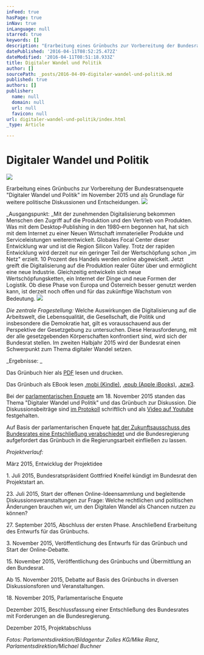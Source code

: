 ```yaml
---
inFeed: true
hasPage: true
inNav: true
inLanguage: null
starred: true
keywords: []
description: "Erarbeitung eines Grünbuchs zur Vorbereitung der Bundesratsenquete \"Digitaler Wandel und Politik\" im November 2015 und als Grundlage für weitere politische Diskussionen und Entscheidungen.\_"
datePublished: '2016-04-11T08:52:25.472Z'
dateModified: '2016-04-11T08:51:18.933Z'
title: Digitaler Wandel und Politik
author: []
sourcePath: _posts/2016-04-09-digitaler-wandel-und-politik.md
published: true
authors: []
publisher:
  name: null
  domain: null
  url: null
  favicon: null
url: digitaler-wandel-und-politik/index.html
_type: Article

---
```

# Digitaler Wandel und Politik
![](https://s3-us-west-2.amazonaws.com/the-grid-img/p/ba7754c016e21594f45f4caae439fe8aebf59f69.jpg)

Erarbeitung eines Grünbuchs zur Vorbereitung der Bundesratsenquete "Digitaler Wandel und Politik" im November 2015 und als Grundlage für weitere politische Diskussionen und Entscheidungen. ![](https://s3-us-west-2.amazonaws.com/the-grid-img/p/01d6265f31ba7de0868d3a0d5568a57ae05bde4d.jpg)

_Ausgangspunkt: _Mit der zunehmenden Digitalisierung bekommen Menschen den Zugriff auf die Produktion und den Vertrieb von Produkten. Was mit dem Desktop‐Publishing in den 1980‐ern begonnen hat, hat sich mit dem Internet zu einer Neuen Wirtschaft immaterieller Produkte und Serviceleistungen weiterentwickelt. Globales Focal Center dieser Entwicklung war und ist die Region Silicon Valley. Trotz der rapiden Entwicklung wird derzeit nur ein geringer Teil der Wertschöpfung schon „im Netz" erzielt. 10 Prozent des Handels werden online abgewickelt. Jetzt greift die Digitalisierung auf die Produktion realer Güter über und ermöglicht eine neue Industrie. Gleichzeitig entwickeln sich neue Wertschöpfungsketten, ein Internet der Dinge und neue Formen der Logistik. Ob diese Phase von Europa und Österreich besser genutzt werden kann, ist derzeit noch offen und für das zukünftige Wachstum von Bedeutung. ![](https://the-grid-user-content.s3-us-west-2.amazonaws.com/e87fc32d-280d-4f93-abd0-e8ed9be01a97.jpg)

_Die zentrale Fragestellung:_ Welche Auswirkungen die Digitalisierung auf die Arbeitswelt, die Lebensqualität, die Gesellschaft, die Politik und insbesondere die Demokratie hat, gilt es vorausschauend aus der Perspektive der Gesetzgebung zu untersuchen. Diese Herausforderung, mit der alle gesetzgebenden Körperschaften konfrontiert sind, wird sich der Bundesrat stellen. Im zweiten Halbjahr 2015 wird der Bundesrat einen Schwerpunkt zum Thema digitaler Wandel setzen. 

_Ergebnisse: _

Das Grünbuch hier als [PDF][0] lesen und drucken. 

Das Grünbuch als EBook lesen [.mobi (Kindle)][1], [.epub (Apple iBooks)][2], [.azw3][3]. 

Bei der [parlamentarischen Enquete][4] am 18\. November 2015 standen das Thema "Digitaler Wandel und Politik" und das Grünbuch zur Diskussion. Die Diskussionsbeiträge sind [im Protokoll][4] schriftlich und als [Video auf Youtube][5] festgehalten. 

Auf Basis der parlamentarischen Enquete [hat der Zukunftsausschuss des Bundesrates eine Entschließung verabschiedet][6] und die Bundesregierung aufgefordert das Grünbuch in die Regierungsarbeit einfließen zu lassen.

_Projektverlauf:_

März
2015, Entwicklug der Projektidee 

1\. Juli
2015, Bundesratspräsident Gottfried Kneifel kündigt im Bundesrat den
Projektstart an. 

23\. Juli
2015, Start der offenen Online-Ideensammlung und begleitende
Diskussionsveranstaltungen zur Frage: Welche rechtlichen und
politischen Änderungen brauchen wir, um den Digitalen Wandel als Chancen nutzen
zu können?

27\.
September 2015, Abschluss der ersten Phase. Anschließend Erarbeitung des
Entwurfs für das Grünbuchs. 

3\.
November 2015, Veröffentlichung des Entwurfs für das Grünbuch und Start
der Online-Debatte. 

15\.
November 2015, Veröffentlichung des Grünbuchs und Übermittlung an den
Bundesrat.

Ab 15\.
November 2015, Debatte auf Basis des Grünbuchs in diversen Diskussionsforen
und Veranstaltungen.

18\.
November 2015, Parlamentarische Enquete 

Dezember
2015, Beschlussfassung einer Entschließung des Bundesrates mit Forderungen an
die Bundesregierung.

Dezember
2015, Projektabschluss 

_Fotos: Parlamentsdirektion/Bildagentur Zolles KG/Mike Ranz, Parlamentsdirektion/Michael Buchner_

[][7]

[0]: http://info.publicaffairs.cc/Freigegebene%20Dokumente/Gr%C3%BCnbuch_Digitaler_Wandel_und_Politik_20151111.pdf
[1]: http://info.publicaffairs.cc/Freigegebene%20Dokumente/Grunbuch%20Digitaler%20Wandel%20und%20Politik%20-%20besserentscheiden.mobi
[2]: http://info.publicaffairs.cc/Freigegebene%20Dokumente/Grunbuch%20Digitaler%20Wandel%20und%20Politik%20-%20besserentscheiden.epub
[3]: http://info.publicaffairs.cc/Freigegebene%20Dokumente/Grunbuch%20Digitaler%20Wandel%20und%20Politik%20-%20besserentscheiden.azw3
[4]: https://www.parlament.gv.at/PAKT/VHG/BR/VER-BR/VER-BR_00033/
[5]: https://www.youtube.com/playlist?list=PLPMdAN8iednvvYEXYXzV--DSeXxZPMj0k
[6]: https://www.parlament.gv.at/PAKT/VHG/BR/I-BR/I-BR_09522/index.shtml
[7]: http://www.besserentscheiden.at/#!digitaler-wandel-und-politik/s5tlb